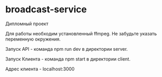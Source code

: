 # broadcast-service

Дипломный проект

Для работы необходим установленный ffmpeg. Не забудьте указать переменную окружения.

Запуск API - команда npm run dev в директории server.

Запуск Клиента - команда npm start в директории client.

Адрес клиента - localhost:3000
